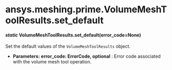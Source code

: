 <a id="ansys-meshing-prime-volumemeshtoolresults-set-default"></a>

# ansys.meshing.prime.VolumeMeshToolResults.set_default

<a id="ansys.meshing.prime.VolumeMeshToolResults.set_default"></a>

#### *static* VolumeMeshToolResults.set_default(error_code=None)

Set the default values of the `VolumeMeshToolResults` object.

* **Parameters:**
  **error_code: ErrorCode, optional**
  : Error code associated with the volume mesh tool operation.

<!-- !! processed by numpydoc !! -->
